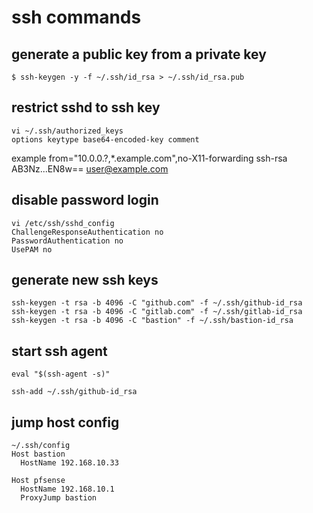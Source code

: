 # ssh commands

## generate a public key from a private key
```shell
$ ssh-keygen -y -f ~/.ssh/id_rsa > ~/.ssh/id_rsa.pub
```

## restrict sshd to ssh key
```
vi ~/.ssh/authorized_keys
options keytype base64-encoded-key comment
```

example
from="10.0.0.?,*.example.com",no-X11-forwarding ssh-rsa AB3Nz...EN8w== user@example.com


## disable password login
```
vi /etc/ssh/sshd_config
ChallengeResponseAuthentication no
PasswordAuthentication no
UsePAM no
```

## generate new ssh keys
```
ssh-keygen -t rsa -b 4096 -C "github.com" -f ~/.ssh/github-id_rsa
ssh-keygen -t rsa -b 4096 -C "gitlab.com" -f ~/.ssh/gitlab-id_rsa
ssh-keygen -t rsa -b 4096 -C "bastion" -f ~/.ssh/bastion-id_rsa
```

## start ssh agent
```
eval "$(ssh-agent -s)"

ssh-add ~/.ssh/github-id_rsa
```


## jump host config
```
~/.ssh/config
Host bastion
  HostName 192.168.10.33

Host pfsense
  HostName 192.168.10.1
  ProxyJump bastion
```
